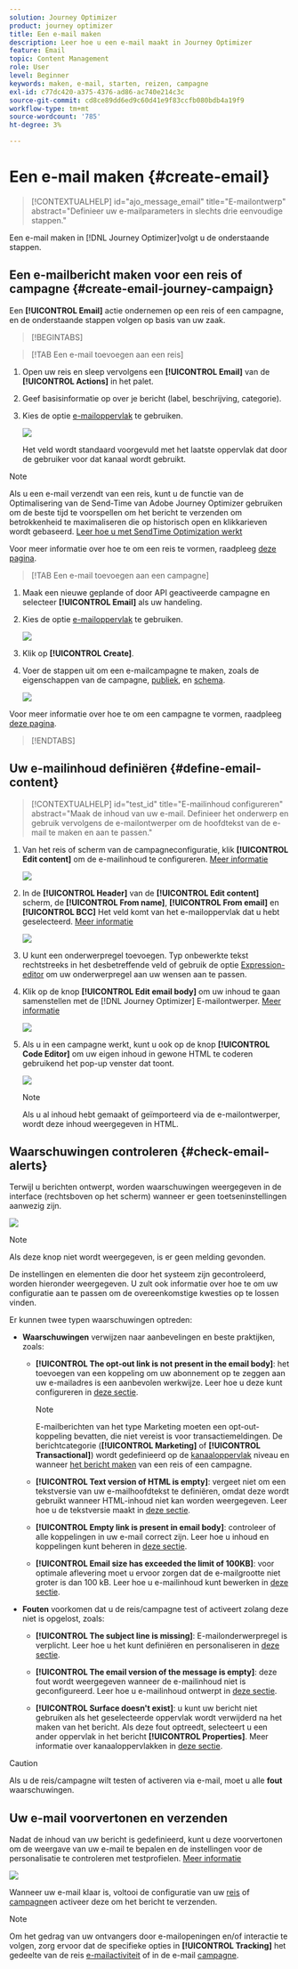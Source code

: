 ```yaml
---
solution: Journey Optimizer
product: journey optimizer
title: Een e-mail maken
description: Leer hoe u een e-mail maakt in Journey Optimizer
feature: Email
topic: Content Management
role: User
level: Beginner
keywords: maken, e-mail, starten, reizen, campagne
exl-id: c77dc420-a375-4376-ad86-ac740e214c3c
source-git-commit: cd8ce89dd6ed9c60d41e9f83ccfb080bdb4a19f9
workflow-type: tm+mt
source-wordcount: '785'
ht-degree: 3%

---
```


# Een e-mail maken {#create-email}

>[!CONTEXTUALHELP]
>id="ajo_message_email"
>title="E-mailontwerp"
>abstract="Definieer uw e-mailparameters in slechts drie eenvoudige stappen."

Een e-mail maken in [!DNL Journey Optimizer]volgt u de onderstaande stappen.

## Een e-mailbericht maken voor een reis of campagne {#create-email-journey-campaign}

Een **[!UICONTROL Email]** actie ondernemen op een reis of een campagne, en de onderstaande stappen volgen op basis van uw zaak.

>[!BEGINTABS]

>[!TAB Een e-mail toevoegen aan een reis]

1. Open uw reis en sleep vervolgens een **[!UICONTROL Email]** van de **[!UICONTROL Actions]** in het palet.

1. Geef basisinformatie op over je bericht (label, beschrijving, categorie).

1. Kies de optie [e-mailoppervlak](email-settings.md) te gebruiken.

   ![](assets/email_journey.png)

   Het veld wordt standaard voorgevuld met het laatste oppervlak dat door de gebruiker voor dat kanaal wordt gebruikt.

>[!NOTE]
>
>Als u een e-mail verzendt van een reis, kunt u de functie van de Optimalisering van de Send-Time van Adobe Journey Optimizer gebruiken om de beste tijd te voorspellen om het bericht te verzenden om betrokkenheid te maximaliseren die op historisch open en klikkarieven wordt gebaseerd. [Leer hoe u met SendTime Optimization werkt](../building-journeys/journeys-message.md#send-time-optimization)

Voor meer informatie over hoe te om een reis te vormen, raadpleeg [deze pagina](../building-journeys/journey-gs.md).

>[!TAB Een e-mail toevoegen aan een campagne]

1. Maak een nieuwe geplande of door API geactiveerde campagne en selecteer **[!UICONTROL Email]** als uw handeling.

1. Kies de optie [e-mailoppervlak](email-settings.md) te gebruiken.

   ![](assets/email_campaign.png)

1. Klik op **[!UICONTROL Create]**.

1. Voer de stappen uit om een e-mailcampagne te maken, zoals de eigenschappen van de campagne, [publiek](../audience/about-audiences.md), en [schema](../campaigns/create-campaign.md#schedule).

   ![](assets/email_campaign_steps.png)

<!--
From the **[!UICONTROL Action]** section, specify if you want to track how your recipients react to your delivery: you can track email opens, and/or clicks on links and buttons in your email.

![](assets/email_campaign_tracking.png)
-->

Voor meer informatie over hoe te om een campagne te vormen, raadpleeg [deze pagina](../campaigns/get-started-with-campaigns.md).

>[!ENDTABS]

## Uw e-mailinhoud definiëren {#define-email-content}

<!-- update the quarry component with right ID value-->

>[!CONTEXTUALHELP]
>id="test_id"
>title="E-mailinhoud configureren"
>abstract="Maak de inhoud van uw e-mail. Definieer het onderwerp en gebruik vervolgens de e-mailontwerper om de hoofdtekst van de e-mail te maken en aan te passen."

1. Van het reis of scherm van de campagneconfiguratie, klik **[!UICONTROL Edit content]** om de e-mailinhoud te configureren. [Meer informatie](get-started-email-design.md)

   ![](assets/email_campaign_edit_content.png)

1. In de **[!UICONTROL Header]** van de **[!UICONTROL Edit content]** scherm, de **[!UICONTROL From name]**, **[!UICONTROL From email]** en **[!UICONTROL BCC]** Het veld komt van het e-mailoppervlak dat u hebt geselecteerd. [Meer informatie](email-settings.md) <!--check if same for journey-->

   ![](assets/email_designer_edit_content_header.png)

1. U kunt een onderwerpregel toevoegen. Typ onbewerkte tekst rechtstreeks in het desbetreffende veld of gebruik de optie [Expression-editor](../personalization/personalization-build-expressions.md) om uw onderwerpregel aan uw wensen aan te passen.

1. Klik op de knop **[!UICONTROL Edit email body]** om uw inhoud te gaan samenstellen met de [!DNL Journey Optimizer] E-mailontwerper. [Meer informatie](get-started-email-design.md)

   ![](assets/email_designer_edit_email_body.png)

1. Als u in een campagne werkt, kunt u ook op de knop **[!UICONTROL Code Editor]** om uw eigen inhoud in gewone HTML te coderen gebruikend het pop-up venster dat toont.

   ![](assets/email_designer_edit_code_editor.png)

   >[!NOTE]
   >
   >Als u al inhoud hebt gemaakt of geïmporteerd via de e-mailontwerper, wordt deze inhoud weergegeven in HTML.

## Waarschuwingen controleren {#check-email-alerts}

Terwijl u berichten ontwerpt, worden waarschuwingen weergegeven in de interface (rechtsboven op het scherm) wanneer er geen toetseninstellingen aanwezig zijn.

![](assets/email_journey_alerts_details.png)

>[!NOTE]
>
>Als deze knop niet wordt weergegeven, is er geen melding gevonden.

De instellingen en elementen die door het systeem zijn gecontroleerd, worden hieronder weergegeven. U zult ook informatie over hoe te om uw configuratie aan te passen om de overeenkomstige kwesties op te lossen vinden.

Er kunnen twee typen waarschuwingen optreden:

* **Waarschuwingen** verwijzen naar aanbevelingen en beste praktijken, zoals:

   * **[!UICONTROL The opt-out link is not present in the email body]**: het toevoegen van een koppeling om uw abonnement op te zeggen aan uw e-mailadres is een aanbevolen werkwijze. Leer hoe u deze kunt configureren in [deze sectie](../privacy/opt-out.md#opt-out-management).

     >[!NOTE]
     >
     >E-mailberichten van het type Marketing moeten een opt-out-koppeling bevatten, die niet vereist is voor transactiemeldingen. De berichtcategorie (**[!UICONTROL Marketing]** of **[!UICONTROL Transactional]**) wordt gedefinieerd op de [kanaaloppervlak](email-settings.md#email-type) niveau en wanneer [het bericht maken](#create-email-journey-campaign) van een reis of een campagne.

   * **[!UICONTROL Text version of HTML is empty]**: vergeet niet om een tekstversie van uw e-mailhoofdtekst te definiëren, omdat deze wordt gebruikt wanneer HTML-inhoud niet kan worden weergegeven. Leer hoe u de tekstversie maakt in [deze sectie](text-version-email.md).

   * **[!UICONTROL Empty link is present in email body]**: controleer of alle koppelingen in uw e-mail correct zijn. Leer hoe u inhoud en koppelingen kunt beheren in [deze sectie](content-from-scratch.md).

   * **[!UICONTROL Email size has exceeded the limit of 100KB]**: voor optimale aflevering moet u ervoor zorgen dat de e-mailgrootte niet groter is dan 100 kB. Leer hoe u e-mailinhoud kunt bewerken in [deze sectie](content-from-scratch.md).

* **Fouten** voorkomen dat u de reis/campagne test of activeert zolang deze niet is opgelost, zoals:

   * **[!UICONTROL The subject line is missing]**: E-mailonderwerpregel is verplicht. Leer hoe u het kunt definiëren en personaliseren in [deze sectie](create-email.md).

  <!--HTML is empty when Amp HTML is present-->

   * **[!UICONTROL The email version of the message is empty]**: deze fout wordt weergegeven wanneer de e-mailinhoud niet is geconfigureerd. Leer hoe u e-mailinhoud ontwerpt in [deze sectie](get-started-email-design.md).

   * **[!UICONTROL Surface doesn't exist]**: u kunt uw bericht niet gebruiken als het geselecteerde oppervlak wordt verwijderd na het maken van het bericht. Als deze fout optreedt, selecteert u een ander oppervlak in het bericht **[!UICONTROL Properties]**. Meer informatie over kanaaloppervlakken in [deze sectie](../configuration/channel-surfaces.md).

>[!CAUTION]
>
>Als u de reis/campagne wilt testen of activeren via e-mail, moet u alle **fout** waarschuwingen.

## Uw e-mail voorvertonen en verzenden

Nadat de inhoud van uw bericht is gedefinieerd, kunt u deze voorvertonen om de weergave van uw e-mail te bepalen en de instellingen voor de personalisatie te controleren met testprofielen. [Meer informatie](preview.md)

![](assets/email_designer_edit_simulate.png)

Wanneer uw e-mail klaar is, voltooi de configuratie van uw [reis](../building-journeys/journey-gs.md) of [campagne](../campaigns/create-campaign.md)en activeer deze om het bericht te verzenden.

>[!NOTE]
>
>Om het gedrag van uw ontvangers door e-mailopeningen en/of interactie te volgen, zorg ervoor dat de specifieke opties in **[!UICONTROL Tracking]** het gedeelte van de reis [e-mailactiviteit](../building-journeys/journeys-message.md) of in de e-mail [campagne](../campaigns/create-campaign.md).<!--to move?-->

<!--

## Define your email content {#email-content}

Use [!DNL Journey Optimizer] Email Designer to [design your email from scratch](../email/content-from-scratch.md). If you have an existing content, you can [import it in the Email Designer](../email/existing-content.md), or [code your own content](../email/code-content.md) in [!DNL Journey Optimizer]. 

[!DNL Journey Optimizer] comes with a set of [built-in templates](email-templates.md) to help you start. Any email can also be saved as a template.

Use [!DNL Journey Optimizer] Expression editor to personalize your messages with profiles' data. For more on personalization, refer to [this section](../personalization/personalize.md).

Adapt the content of your messages to the targeted profiles by using [!DNL Journey Optimizer] dynamic content capabilities. [Get started with dynamic content](../personalization/get-started-dynamic-content.md)

## Email tracking {#email-tracking}

If you want to track the behavior of your recipients through openings and/or clicks on links, enable the following options: **[!UICONTROL Email opens]** and **[!UICONTROL Click on email]**. 

Learn more about tracking in [this section](message-tracking.md).

## Validate your email content {#email-content-validate}

Control the rendering of your email, and check personalization settings with test profiles, using the preview section on the left-hand side. For more on this, refer to [this section](preview.md).

![](assets/messages-simple-preview.png)

You must also check alerts in the upper section of the editor.  Some of them are simple warnings, but others can prevent you from using the message. 

-->

